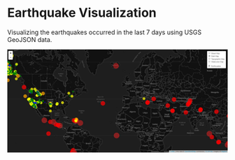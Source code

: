 # Earthquake Visualization
Visualizing the earthquakes occurred in the last 7 days using USGS GeoJSON data. 

<img src="images/map.JPG">